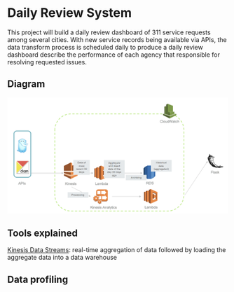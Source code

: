 # Daily Review System
This project will build a daily review dashboard of 311 service requests among several cities. With new service records being available via APIs, the data transform process is scheduled daily to produce a daily review dashboard describe the performance of each agency that responsible for resolving requested issues.

## Diagram
![diagram](fig/diagram.png)

## Tools explained
[Kinesis Data Streams](https://docs.aws.amazon.com/streams/latest/dev/introduction.html): real-time aggregation of data followed by loading the aggregate data into a data warehouse


## Data profiling
